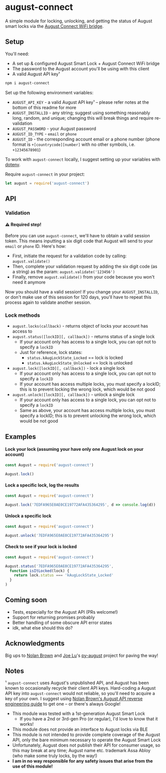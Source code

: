 # august-connect

A simple module for locking, unlocking, and getting the status of August smart locks via the [August Connect WiFi bridge](https://august.com/products/august-connect-wifi-bridge/).


## Setup
You'll need:

- A set up & configured August Smart Lock + August Connect WiFi bridge
- The password to the August account you'll be using with this client
- A valid August API key¹

```sh
npm i august-connect
```

Set up the following environment variables:
- `AUGUST_API_KEY` - a valid August API key¹ – please refer notes at the bottom of this readme for more
- `AUGUST_INSTALLID` - any string; suggest using something reasonably long, random, and unique; changing this will break things and require re-validation
- `AUGUST_PASSWORD` - your August password
- `AUGUST_ID_TYPE` - `email` or `phone`
- `AUGUST_ID` - the corresponding account email or a phone number (phone format is `+[countrycode][number]` with no other symbols, i.e. `+12345678901`)

To work with `august-connect` locally, I suggest setting up your variables with [dotenv](https://www.npmjs.com/package/dotenv).

Require `august-connect` in your project:
```javascript
let august = require('august-connect')
```

## API

### Validation
#### ⚠️ Required step!

Before you can use `august-connect`, we'll have to obtain a valid session token. This means inputting a six digit code that August will send to your `email` or `phone` ID. Here's how:

- First, initiate the request for a validation code by calling: `august.validate()`
- Then, complete your validation request by adding the six digit code (as a string) as the param: `august.validate('123456')`
- Finally, remove `august.validate()` from your code because you won't need it anymore

Now you should have a valid session! If you change your `AUGUST_INSTALLID`, or don't make use of this session for 120 days, you'll have to repeat this process again to validate another session.


### Lock methods

- `august.locks(callback)` - returns object of locks your account has access to
- `august.status([lockID][, callback])` - returns status of a single lock
  - If your account only has access to a single lock, you can opt not to specify a `lockID`
  - Just for reference, lock states:
    - `status.kAugLockState_Locked` == lock is locked
    - `status.kAugLockState_Unlocked` == lock is unlocked
- `august.lock([lockID][, callback])` - lock a single lock
  - If your account only has access to a single lock, you can opt not to specify a `lockID`
  - If your account has access multiple locks, you must specify a lockID; this is to prevent locking the wrong lock, which would be not good 
- `august.unlock([lockID][, callback])` - unlock a single lock
  - If your account only has access to a single lock, you can opt not to specify a `lockID`
  - Same as above, your account has access multiple locks, you must specify a lockID; this is to prevent unlocking the wrong lock, which would be not good


## Examples

#### Lock your lock (assuming your have only one August lock on your account)
```javascript
const August = require('august-connect')

August.lock()
```

#### Lock a specific lock, log the results
```javascript
const August = require('august-connect')

August.lock('7EDFA965E0AE0CE19772AFA435364295', d => console.log(d))
```

#### Unlock a specific lock
```javascript
const August = require('august-connect')

August.unlock('7EDFA965E0AE0CE19772AFA435364295')
```

#### Check to see if your lock is locked
```javascript
const August = require('august-connect')

August.status('7EDFA965E0AE0CE19772AFA435364295',
  function isItLocked(lock) {
    return lock.status === 'kAugLockState_Locked'
  }
)
```


## Coming soon
- Tests, especially for the August API (PRs welcome!)
- Support for returning promises probably
- Better handling of some obscure API error states
- idk, what else should this do?


## Acknowledgments
Big ups to [Nolan Brown](https://medium.com/@nolanbrown/august-lock-rest-apis-the-basics-7ec7f31e7874) and [Joe Lu](https://github.com/snjoetw)'s [py-august](https://github.com/snjoetw/py-august) project for paving the way!


## Notes
¹ `august-connect` uses August's unpublished API, and August has been known to occasionally recycle their client API keys. Hard-coding a August API key into `august-connect` would not reliable, so you'll need to acquire a key of your own. I suggest using [Nolan Brown's August API reverse engineering guide](https://medium.com/@nolanbrown/the-process-of-reverse-engineering-the-august-lock-api-9dbd12ab65cb) to get one – or there's always Google!

- This module was tested with a 1st-generation August Smart Lock
  - If you have a 2nd or 3rd-gen Pro (or regular), I'd love to know that it works!
- This module does not provide an interface to August locks via BLE
- This module is not intended to provide complete coverage of the August API, only the bare minimum necessary to operate the August Smart Lock
- Unfortunately, August does not publish their API for consumer usage, so this may break at any time; August name etc. trademark Assa Abloy (who make some truly locks, by the way!)
- **I am in no way responsible for any safety issues that arise from the use of this module!**
